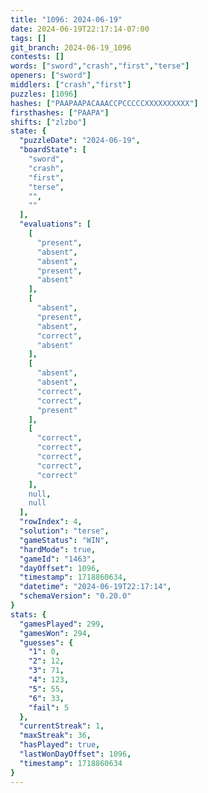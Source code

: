 ```yaml
---
title: "1096: 2024-06-19"
date: 2024-06-19T22:17:14-07:00
tags: []
git_branch: 2024-06-19_1096
contests: []
words: ["sword","crash","first","terse"]
openers: ["sword"]
middlers: ["crash","first"]
puzzles: [1096]
hashes: ["PAAPAAPACAAACCPCCCCCXXXXXXXXXX"]
firsthashes: ["PAAPA"]
shifts: ["zlzbo"]
state: {
  "puzzleDate": "2024-06-19",
  "boardState": [
    "sword",
    "crash",
    "first",
    "terse",
    "",
    ""
  ],
  "evaluations": [
    [
      "present",
      "absent",
      "absent",
      "present",
      "absent"
    ],
    [
      "absent",
      "present",
      "absent",
      "correct",
      "absent"
    ],
    [
      "absent",
      "absent",
      "correct",
      "correct",
      "present"
    ],
    [
      "correct",
      "correct",
      "correct",
      "correct",
      "correct"
    ],
    null,
    null
  ],
  "rowIndex": 4,
  "solution": "terse",
  "gameStatus": "WIN",
  "hardMode": true,
  "gameId": "1463",
  "dayOffset": 1096,
  "timestamp": 1718860634,
  "datetime": "2024-06-19T22:17:14",
  "schemaVersion": "0.20.0"
}
stats: {
  "gamesPlayed": 299,
  "gamesWon": 294,
  "guesses": {
    "1": 0,
    "2": 12,
    "3": 71,
    "4": 123,
    "5": 55,
    "6": 33,
    "fail": 5
  },
  "currentStreak": 1,
  "maxStreak": 36,
  "hasPlayed": true,
  "lastWonDayOffset": 1096,
  "timestamp": 1718860634
}
---
```

<!-- more -->
